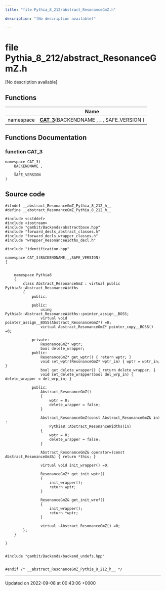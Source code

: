 ```yaml
---
title: "file Pythia_8_212/abstract_ResonanceGmZ.h"

description: "[No description available]"

---
```


# file Pythia_8_212/abstract_ResonanceGmZ.h

[No description available]

## Functions

|                | Name           |
| -------------- | -------------- |
| namespace | **[CAT_3](/documentation/code/files/abstract__resonancegmz_8h/#function-cat-3)**(BACKENDNAME , _ , SAFE_VERSION ) |


## Functions Documentation

### function CAT_3

```
namespace CAT_3(
    BACKENDNAME ,
    _ ,
    SAFE_VERSION 
)
```




## Source code

```
#ifndef __abstract_ResonanceGmZ_Pythia_8_212_h__
#define __abstract_ResonanceGmZ_Pythia_8_212_h__

#include <cstddef>
#include <iostream>
#include "gambit/Backends/abstractbase.hpp"
#include "forward_decls_abstract_classes.h"
#include "forward_decls_wrapper_classes.h"
#include "wrapper_ResonanceWidths_decl.h"

#include "identification.hpp"

namespace CAT_3(BACKENDNAME,_,SAFE_VERSION)
{
    
    
    namespace Pythia8
    {
        class Abstract_ResonanceGmZ : virtual public Pythia8::Abstract_ResonanceWidths
        {
            public:
    
            public:
                using Pythia8::Abstract_ResonanceWidths::pointer_assign__BOSS;
                virtual void pointer_assign__BOSS(Abstract_ResonanceGmZ*) =0;
                virtual Abstract_ResonanceGmZ* pointer_copy__BOSS() =0;
    
            private:
                ResonanceGmZ* wptr;
                bool delete_wrapper;
            public:
                ResonanceGmZ* get_wptr() { return wptr; }
                void set_wptr(ResonanceGmZ* wptr_in) { wptr = wptr_in; }
                bool get_delete_wrapper() { return delete_wrapper; }
                void set_delete_wrapper(bool del_wrp_in) { delete_wrapper = del_wrp_in; }
    
            public:
                Abstract_ResonanceGmZ()
                {
                    wptr = 0;
                    delete_wrapper = false;
                }
    
                Abstract_ResonanceGmZ(const Abstract_ResonanceGmZ& in) : 
                    Pythia8::Abstract_ResonanceWidths(in)
                {
                    wptr = 0;
                    delete_wrapper = false;
                }
    
                Abstract_ResonanceGmZ& operator=(const Abstract_ResonanceGmZ&) { return *this; }
    
                virtual void init_wrapper() =0;
    
                ResonanceGmZ* get_init_wptr()
                {
                    init_wrapper();
                    return wptr;
                }
    
                ResonanceGmZ& get_init_wref()
                {
                    init_wrapper();
                    return *wptr;
                }
    
                virtual ~Abstract_ResonanceGmZ() =0;
        };
    }
    
}


#include "gambit/Backends/backend_undefs.hpp"


#endif /* __abstract_ResonanceGmZ_Pythia_8_212_h__ */
```


-------------------------------

Updated on 2022-09-08 at 00:43:06 +0000
